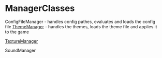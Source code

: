 # ManagerClasses

ConfigFileManager - handles config pathes, evaluates and loads the config file
[ThemeManager](ThemeManager.md) - handles the themes, loads the theme file and applies it to the game

[TextureManager](TextureManager.md)

SoundManager